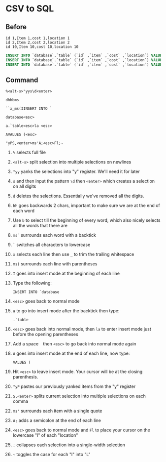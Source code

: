 # CSV to SQL

## Before

```csv
id 1,Item 1,cost 1,location 1
id 2,Item 2,cost 2,location 2
id 10,Item 10,cost 10,location 10
```

```sql
INSERT INTO `database`.`table` (`id` ,`item` ,`cost` ,`location`) VALUES ('id 1','Item 1','cost 1','Location 1');
INSERT INTO `database`.`table` (`id` ,`item` ,`cost` ,`location`) VALUES ('id 2','Item 2','cost 2','Location 2');
INSERT INTO `database`.`table` (`id` ,`item` ,`cost` ,`location`) VALUES ('id 10','Item 10','cost 10','Location 10');
```

## Command

```
%<alt-s>"yys\d<enter>

dhhbms

``x_ms(IINSERT INTO `

database<esc>

a.`table<esc>la <esc>

AVALUES (<esc>

"yPS,<enter>ms'A;<esc>Fl;~
```

1.  `%` selects full file
1.  `<alt-s>` split selection into multiple selections on newlines
1.  `"yy` yanks the selections into "y" register. We'll need it for later
1.  `s` and then input the pattern `\d` then `<enter>` which creates a selection on all digits
1.  `d` deletes the selections. Essentially we've removed all the digits.
1.  `hh` goes backwards 2 chars, important to make sure we are at the end of each word
1.  Use `b` to select till the beginning of every word, which also nicely selects all the words that there are
1.  `` ms` `` surrounds each word with a backtick
1.  `` ` `` switches all characters to lowercase
1.  `x` selects each line then use `_` to trim the trailing whitespace
1.  `ms(` surrounds each line with parentheses
1.  `I` goes into insert mode at the beginning of each line
1.  Type the following:

    ```
    INSERT INTO `database
    ```

1.  `<esc>` goes back to normal mode
1.  `a` to go into insert mode after the backtick then type:

    ```
    .`table
    ```

1.  `<esc>` goes back into normal mode, then `la` to enter insert mode just before the opening parentheses
1.  Add a space ` ` then `<esc>` to go back into normal mode again
1.  `A` goes into insert mode at the end of each line, now type:

    ```
    VALUES (
    ```

1.  Hit `<esc>` to leave insert mode. Your cursor will be at the closing parenthesis.
1.  `"yP` pastes our previously yanked items from the "y" register
1.  `S,<enter>` splits current selection into multiple selections on each comma
1.  `ms'` surrounds each item with a single quote
1.  `A;` adds a semicolon at the end of each line
1.  `<esc>` goes back to normal mode and `Fl` to place your cursor on the lowercase "l" of each "location"
1.  `;` collapses each selection into a single-width selection
1.  `~` toggles the case for each "l" into "L"
